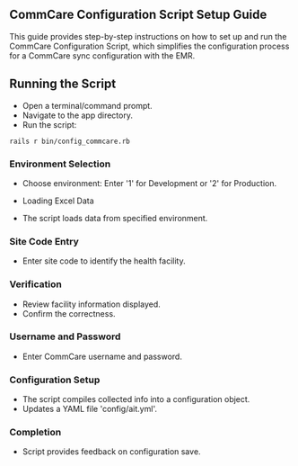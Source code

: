 ## CommCare Configuration Script Setup Guide

This guide provides step-by-step instructions on how to set up and run the CommCare Configuration Script, which simplifies the configuration process for a CommCare sync configuration with the EMR.

## Running the Script
 - Open a terminal/command prompt.
 - Navigate to the app directory.
 - Run the script:
  
```shell
rails r bin/config_commcare.rb
```

### Environment Selection
- Choose environment: Enter '1' for Development or '2' for Production.
- Loading Excel Data

- The script loads data from specified environment.
  
### Site Code Entry
 - Enter site code to identify the health facility.
  
### Verification
- Review facility information displayed.
- Confirm the correctness.
  
### Username and Password
- Enter CommCare username and password.
  
### Configuration Setup
- The script compiles collected info into a configuration object.
- Updates a YAML file 'config/ait.yml'.
  
### Completion
- Script provides feedback on configuration save.
